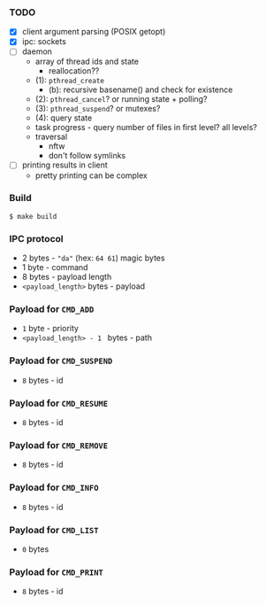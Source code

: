 ### TODO
- [x] client argument parsing (POSIX getopt)
- [x] ipc: sockets
- [ ] daemon
    - array of thread ids and state
        - reallocation??
    - (1): `pthread_create`
        - (b): recursive basename() and check for existence
    - (2): `pthread_cancel`? or running state + polling?
    - (3): `pthread_suspend`? or mutexes?
    - (4): query state
    - task progress - query number of files in first level? all levels?
    - traversal
        - nftw
        - don't follow symlinks
- [ ] printing results in client
    - pretty printing can be complex

### Build
`$ make build`

### IPC protocol
- 2 bytes - `"da"` (hex: `64 61`) magic bytes
- 1 byte - command
- 8 bytes - payload length
- `<payload_length>` bytes - payload
### Payload for `CMD_ADD`
- `1` byte - priority
- `<payload_length> - 1 ` bytes - path
### Payload for `CMD_SUSPEND`
- `8` bytes - id
### Payload for `CMD_RESUME`
- `8` bytes - id
### Payload for `CMD_REMOVE`
- `8` bytes - id
### Payload for `CMD_INFO`
- `8` bytes - id
### Payload for `CMD_LIST`
- `0` bytes 
### Payload for `CMD_PRINT`
- `8` bytes - id
